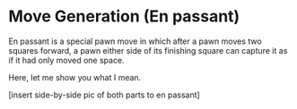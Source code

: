 # Move Generation (En passant)

En passant is a special pawn move in which after a pawn moves two squares forward, a pawn either side of its finishing square can capture it as if it had only moved one space.

Here, let me show you what I mean.

[insert side-by-side pic of both parts to en passant]
